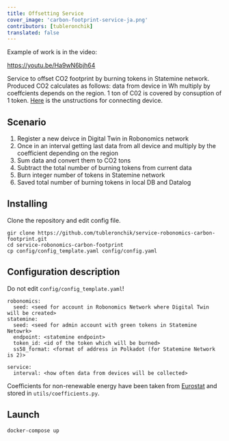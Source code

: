 ```yaml
---
title: Offsetting Service 
cover_image: 'carbon-footprint-service-ja.png' 
contributors: [tubleronchik]
translated: false
---
```


Example of work is in the video:

https://youtu.be/Ha9wN6bjh64

Service to offset CO2 footprint by burning tokens in Statemine network. 
Produced CO2 calculates as follows: data from device in Wh multiply by  coeffcients depends on the region. 1 ton of C02 is covered by consuption of 1 token. [Here](/docs/carbon-footprint-sensor) is the unstructions for connecting device.

## Scenario

1. Register a new deivce in Digital Twin in Robonomics network 
2. Once in an interval getting last data from all device and multiply by the coefficient depending on the region
3. Sum data and convert them to CO2 tons
4. Subtract the total number of burning tokens from current data 
5. Burn integer number of tokens in Statemine network 
6. Saved total number of burning tokens in local DB and Datalog 


## Installing

Clone the repository and edit config file.

```
gir clone https://github.com/tubleronchik/service-robonomics-carbon-footprint.git
cd service-robonomics-carbon-footprint
cp config/config_template.yaml config/config.yaml 
```

## Configuration description

Do not edit `config/config_template.yaml`!

```
robonomics:
  seed: <seed for account in Robonomics Network where Digital Twin will be created>
statemine:
  seed: <seed for admin account with green tokens in Statemine Netowrk>
  endpoint: <statemine endpoint>
  token_id: <id of the token which will be burned>
  ss58_format: <format of address in Polkadot (for Statemine Network is 2)>

service:
  interval: <how often data from devices will be collected>
```
Coefficients for non-renewable energy have been taken from [Eurostat](https://ec.europa.eu/eurostat/statistics-explained/index.php?title=File:Renewable_energy_2020_infographic_18-01-2022.jpg) and stored in `utils/coefficients.py`. 

## Launch

```
docker-compose up
```